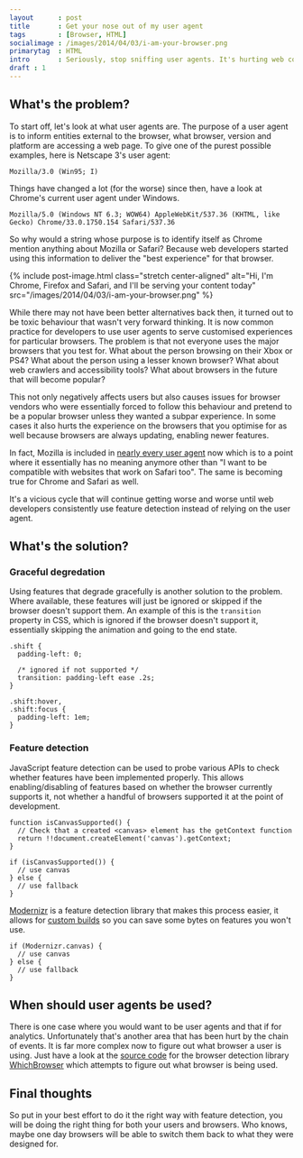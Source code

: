 ```yaml
---
layout      : post
title       : Get your nose out of my user agent
tags        : [Browser, HTML]
socialimage : /images/2014/04/03/i-am-your-browser.png
primarytag  : HTML
intro       : Seriously, stop sniffing user agents. It's hurting web compatibility and causing headaches for both users and browser vendors. Here's why and what you should be doing instead.
draft : 1
---
```


## What's the problem?

To start off, let's look at what user agents are. The purpose of a user agent is to inform entities external to the browser, what browser, version and platform are accessing a web page. To give one of the purest possible examples, here is Netscape 3's user agent:

    Mozilla/3.0 (Win95; I)

Things have changed a lot (for the worse) since then, have a look at Chrome's current user agent under Windows.

    Mozilla/5.0 (Windows NT 6.3; WOW64) AppleWebKit/537.36 (KHTML, like Gecko) Chrome/33.0.1750.154 Safari/537.36

So why would a string whose purpose is to identify itself as Chrome mention anything about Mozilla or Safari? Because web developers started using this information to deliver the "best experience" for that browser.

{% include post-image.html class="stretch center-aligned" alt="Hi, I'm Chrome, Firefox and Safari, and I'll be serving your content today" src="/images/2014/04/03/i-am-your-browser.png" %}

While there may not have been better alternatives back then, it turned out to be toxic behaviour that wasn't very forward thinking. It is now common practice for developers to use user agents to serve customised experiences for particular browsers. The problem is that not everyone uses the major browsers that you test for. What about the person browsing on their Xbox or PS4? What about the person using a lesser known browser? What about web crawlers and accessibility tools? What about browsers in the future that will become popular?

This not only negatively affects users but also causes issues for browser vendors who were essentially forced to follow this behaviour and pretend to be a popular browser unless they wanted a subpar experience. In some cases it also hurts the experience on the browsers that you optimise for as well because browsers are always updating, enabling newer features.

In fact, Mozilla is included in [nearly every user agent][4] now which is to a point where it essentially has no meaning anymore other than "I want to be compatible with websites that work on Safari too". The same is becoming true for Chrome and Safari as well.

It's a vicious cycle that will continue getting worse and worse until web developers consistently use feature detection instead of relying on the user agent. 



## What's the solution?

### Graceful degredation

Using features that degrade gracefully is another solution to the problem. Where available, these features will just be ignored or skipped if the browser doesn't support them. An example of this is the `transition` property in CSS, which is ignored if the browser doesn't support it, essentially skipping the animation and going to the end state.

<!--prettify lang=css-->
    .shift {
      padding-left: 0;

      /* ignored if not supported */
      transition: padding-left ease .2s;
    }
    
    .shift:hover,
    .shift:focus {
      padding-left: 1em;
    }

### Feature detection

JavaScript feature detection can be used to probe various APIs to check whether features have been implemented properly. This allows enabling/disabling of features based on whether the browser currently supports it, not whether a handful of browsers supported it at the point of development.

<!--prettify lang=js-->
    function isCanvasSupported() {
      // Check that a created <canvas> element has the getContext function
      return !!document.createElement('canvas').getContext;
    }

    if (isCanvasSupported()) {
      // use canvas
    } else {
      // use fallback
    }

[Modernizr][2] is a feature detection library that makes this process easier, it allows for [custom builds][3] so you can save some bytes on features you won't use.

<!--prettify lang=js-->
    if (Modernizr.canvas) {
      // use canvas
    } else {
      // use fallback
    }



## When should user agents be used?

There is one case where you would want to be user agents and that if for analytics. Unfortunately that's another area that has been hurt by the chain of events. It is far more complex now to figure out what browser a user is using. Just have a look at the [source code][0] for the browser detection library [WhichBrowser][1] which attempts to figure out what browser is being used.



## Final thoughts

So put in your best effort to do it the right way with feature detection, you will be doing the right thing for both your users and browsers. Who knows, maybe one day browsers will be able to switch them back to what they were designed for. 



[0]: https://github.com/NielsLeenheer/WhichBrowser/blob/master/detect.js
[1]: https://github.com/NielsLeenheer/WhichBrowser
[2]: http://modernizr.com/
[3]: http://modernizr.com/download/
[4]: http://www.useragentstring.com/pages/Browserlist/